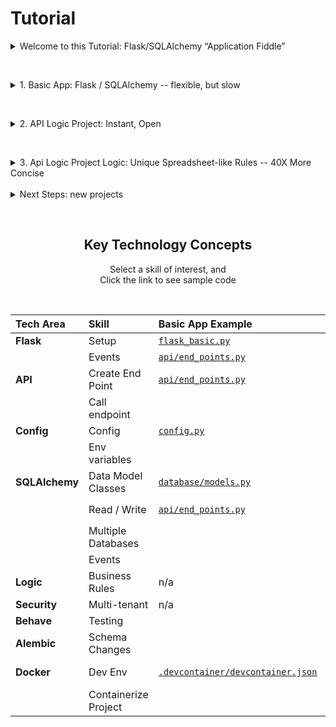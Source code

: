 # Tutorial

<details markdown>

&nbsp;

<summary>Welcome to this Tutorial: Flask/SQLAlchemy “Application Fiddle”</summary>

Use this Tutorial to learn Flask/SQLAlchemy, using running apps in Codespaces.  Think of this as an ***Application Fiddle:*** run the app, explore the code, alter it (e.g., create endpoints, issue queries), use the debugger, etc.

The Key Technology Concepts (at end) is an inventory of essential skills for creating Flask/SQLAlchemy systems.  Each are illustrated here.

These projects all use the [Northwind Sample Database](https://valhuber.github.io/ApiLogicServer/Sample-Database/).  Other databases are also provided in Next Steps.

Start with the first application - a Basic Flask/SQLAlchemy App.

Then, discover **API Logic Server** - an Open Source CLI to create executable projects, **instantly,** with a single command.  Its open source, and **open** technology: customize projects in your IDE, including unique spreadsheet like rules for logic and security - 40X more concise than manual code.

</details>

&nbsp;

<details markdown>

&nbsp;

<summary>1. Basic App: Flask / SQLAlchemy -- flexible, but slow</summary>

This illustrates a typical framework-based approach for creating projects - a minimal project for seeing core Flask and SQLAlchemy services in action.

Frameworks are flexible, and leverage your existing dev environment (IDE, git, etc).  But the manual effort is time-consuming, and complex.  This minimal project does not provide:

* an API endpoint for each table

* a User Interface

* any security, or business logic (multi-table derivations and constraints).

Execute using the Run Configuration, and test with `cURL`.  The relevant code is `api/end_points.py`.

<details markdown>

<summary> Show me how </summary>

&nbsp;

To run the basic app:

1. Click Run Configurations, and the green button to start the server

2. Copy the `cURL` text, and paste it into the `bash`/`zsh` window

<figure><img src="https://github.com/valhuber/apilogicserver/wiki/images/tutorial/1-basic-app.png?raw=true"></figure>

</details>

</details>

&nbsp;

</details>


<details markdown>


<summary>2. API Logic Project: Instant, Open</summary>

&nbsp;

Instead of frameworks, we might employ a Low Code approach.  Low Code tools provide excellent custom user interfaces.  However, these often require extensive screen painting, and typically require a proprietary IDE.

The *API Logic Project No Customization* app provides an alternative, creating an entire project by reading your schema.  This approach is:

* **Instant:** faster than Low Code screen painting, with instant APIs and Admin User Interfaces:

  * **API:** an endpoint for each table, with filtering, sorting, pagination and related data access.  Swagger is automatic.

  * **Admin UI:** multi-page / multi-table apps, with page navigations, automatic joins and declarative hide/show.  It executes a yaml file, so basic customizations do not require HTML or JavaScript background.

      * Custom UIs can be built using your tool of choice (React, Angular, etc), using the API

* **Open:** a fully open approach:

  * **Open Source:** install with pip or docker

  * **Open Technology:** using standard IDEs such as VSCode or PyCharm.  All of the key technology concepts you mastered above (Flask, SQLAlchemy) still fully apply.

This application was created using the API Logic Server CLI (Command Language Interface), with 1 command:

```bash
ApiLogicServer create --project_name=ApiLogicProject --db_url=nw-  # use Northwind, no customizations
```

Execute the Run Configuration **2. API Logic Server: Instant, Open**, and **Ports > Admin App > globe**

&nbsp;

<details markdown>

<summary> Show me how </summary>

&nbsp;

To run the ApiLogicProject app:

1. Click Run Configurations, select **2. API Logic Server: Instant, Open**, and click the green button to start the server

2. Click the **Ports** tab

3. Click the **globe** to start your Browser


<figure><img src="https://github.com/valhuber/apilogicserver/wiki/images/tutorial/2-apilogicproject.png?raw=true"></figure>

</details>

Things to note:

1. Note the API has been created, including swagger.  Explore it in the Browser.

2. You have in instant multi-page, multi-table admin app.

  * Don't spend much time exploring this app - we'll see a much more useful version in just a moment.

3. You can explore, and customize, the app in VSCode

4. It's a great start, but there are some serious short-comings:

  * **No security -** no login authentication

  * **No logic -** multi-table derivations and constraints for save logic

      * For example, open **Customers**, **double-click first Order**, and **delete the first Order**.  Re-click Customer from the left nav menu - it should have reduced the customer's balance from 2102, but it's unchanged.   That's because there is no logic... 

Let's see how these are addressed, in the next section.

</details>

&nbsp;

<details markdown>


<summary>3. Api Logic Project Logic: Unique Spreadsheet-like Rules -- 40X More Concise</summary>

&nbsp;

A running API and UI are a great start, but completing the project still requires logic and security.  This can be as much as half the effort, so we really haven't achieved "Low Code" until these are addressed.

A unique feature of API Logic Server is provision for:

* **Business Logic Automation:** using unique spreadsheet-like rules, extensible with Python 🏆

* These are declared in your IDE, with full support for code completion, logging, and debugging

This application is a clone of the prior example, customized in VSCode:

* **API:** additional endpoints are defined in ```ApiLogicProject_Logic/api/customize_api.py```

* **Logic:**

  * **Rules** are declared in  ```ApiLogicProject_Logic/logic/declare_logic.py```

  * **Security** (multi-tenant support) is declared in ```ApiLogicProject_Logic/security/declare_security.py```

* **User Interface:** alterations are visible in ```ApiLogicProject/ui/admin/admin.yaml```

You can use VSCode to *diff* these from their originals in the *ApiLogicProject*.


You can run the app (same procedure as Step 2, above), and observe:

1. Click Category - you need to login now (user u1, password p).  That's because authentication has been activated.

2. Categories has fewer rows per multi-tenant Grants in ```ApiLogicProject_Logic/security/declare_security.py```

3. The app now shows help text to introduce its features 

4. Our Delete Order test works, since we how have logic in ```ApiLogicProject_Logic/logic/declare_logic.py```

Use the [```Detailed Tutorial```](ApiLogicProject/readme.md) to further explore this app.

</details>
&nbsp;

<details markdown>

&nbsp;

<summary>Next Steps: new projects</summary>


As shown above, it's easy to create projects with a single command.  To help you explore, ApiLogicServer provides several prepackaged sqlite databases.  For example, create a project for this 1 table database:

```bash
cd tutorial
ApiLogicServer create --project_name=todo --db_url=todo
```
You can also try these other examples (be sure to `cd tutorial`; use the name below for both the _project_name_ and the _db_url_):

* **chinook** - albums and artists
* **classicmodels** - customers and orders

Launch configurations have been pre-created, then re-execute the Admin app as above.


> Next, try it on your own databases: if you have a database, you can have an API and an Admin app in minutes.

</details>

&nbsp;

<p align="center">
  <h2 align="center">Key Technology Concepts</h2>
</p>
<p align="center">
  Select a skill of interest, and<br>Click the link to see sample code
</p>
&nbsp;


| Tech Area | Skill | Basic App Example | APILogicProject Logic Example | Notes   |
|:---- |:------|:-----------|:--------|:--------|
| __Flask__ | Setup | [```flask_basic.py```](Basic_App/flask_basic.py) |  [```api_logic_server_run.py```](ApiLogicProject/api_logic_server_run.py) |  |
|  | Events | [```api/end_points.py```](Basic_App/api/end_points.py) |  [```ui/admin/admin_loader.py```](ApiLogicProject_Logic/ui/admin/admin_loader.py) |  |
| __API__ | Create End Point | [```api/end_points.py```](Basic_App/api/end_points.py) | [```api/customize_api.py```](ApiLogicProject_Logic/api/customize_api.py) |  see `def order():` |
|  | Call endpoint |  | [```test/.../place_order.py```](ApiLogicProject_Logic/test/api_logic_server_behave/features/steps/place_order.py) | y  |
| __Config__ | Config | [```config.py```](ApiLogicProject_Logic/config.py) | | x |
|  | Env variables |  | [```config.py```](ApiLogicProject_Logic/config.py) | os.getenv(...)  |
| __SQLAlchemy__ | Data Model Classes | [```database/models.py```](ApiLogicProject_Logic/database/models.py) |  | x  |
|  | Read / Write | [```api/end_points.py```](Basic_App/api/end_points.py) | [```api/customize_api.py```](ApiLogicProject_Logic/api/customize_api.py) | see `def order():`  |
|  | Multiple Databases |  | [```database/bind_databases.py```](ApiLogicProject_Logic/database/bind_databases.py) |   |
|  | Events |  | [```security/system/security_manager.py```](ApiLogicProject_Logic/security/system/security_manager.py) | x  |
| __Logic__ | Business Rules | n/a | [```logic/declare_logic.py```](ApiLogicProject_Logic/logic/declare_logic.py) | ***Unique*** to API Logic Server  |
| __Security__ | Multi-tenant | n/a | [```security/declare_security.py```](ApiLogicProject_Logic/security/declare_security.py) |   |
| __Behave__ | Testing |  | [```test/.../place_order.py```](ApiLogicProject_Logic/test/api_logic_server_behave/features/steps/place_order.py) | x  |
| __Alembic__ | Schema Changes |  | [```database/alembic/readme.md```](ApiLogicProject_Logic/database/alembic/readme.md) |   |
| __Docker__ | Dev Env | [```.devcontainer/devcontainer.json```](.devcontainer/devcontainer.json) | x | See also "dockerFile":... |
|  | Containerize Project |  | [```devops/docker/build-container.dockerfile```](ApiLogicProject_Logic/devops/docker/build-container.dockerfile) |  |
